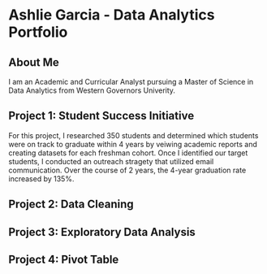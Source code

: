 # Ashlie Garcia - Data Analytics Portfolio
## About Me 
I am an Academic and Curricular Analyst pursuing a Master of Science in Data Analytics from Western Governors Univerity. 
## Project 1: Student Success Initiative
For this project, I researched 350 students and determined which students were on track to graduate within 4 years by veiwing academic reports and creating datasets for each freshman cohort. Once I identified our target students, I conducted an outreach stragety that utilized email communication. Over the course of 2 years, the 4-year graduation rate increased by 135%. 
## Project 2: Data Cleaning
## Project 3: Exploratory Data Analysis
## Project 4: Pivot Table
